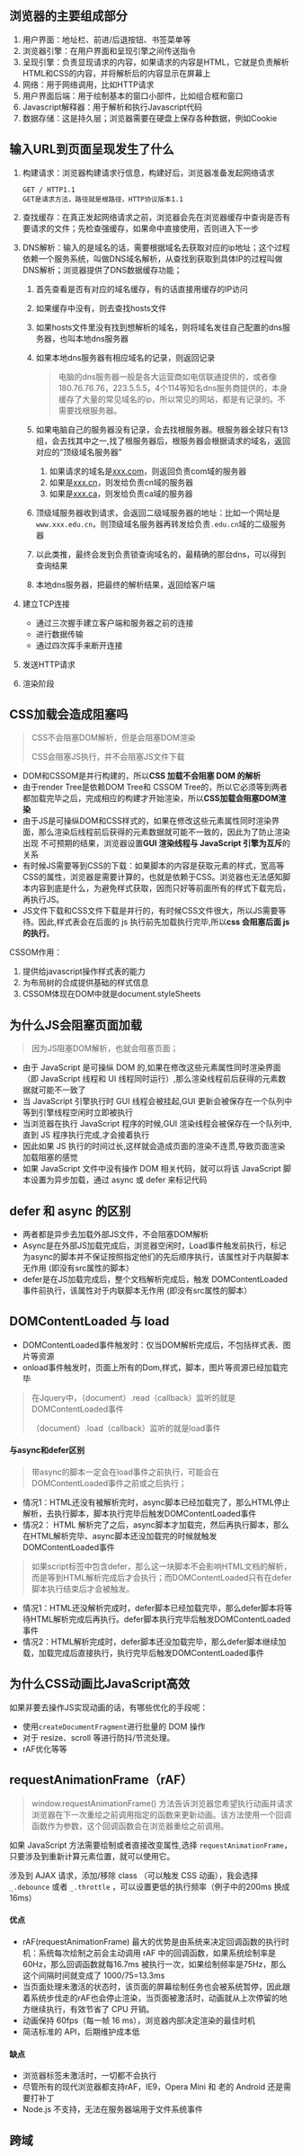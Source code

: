 ## 浏览器的主要组成部分

1. 用户界面：地址栏、前进/后退按钮、书签菜单等
2. 浏览器引擎：在用户界面和呈现引擎之间传送指令
3. 呈现引擎：负责显现请求的内容，如果请求的内容是HTML，它就是负责解析HTML和CSS的内容，并将解析后的内容显示在屏幕上
4. 网络：用于网络调用，比如HTTP请求
5. 用户界面后端：用于绘制基本的窗口小部件，比如组合框和窗口
6. Javascript解释器：用于解析和执行Javascript代码 
7. 数据存储：这是持久层；浏览器需要在硬盘上保存各种数据，例如Cookie

## 输入URL到页面呈现发生了什么

1. 构建请求：浏览器构建请求行信息，构建好后，浏览器准备发起网络请求

   ```
   GET / HTTP1.1
   GET是请求方法，路径就是根路径，HTTP协议版本1.1
   ```

2. 查找缓存：在真正发起网络请求之前，浏览器会先在浏览器缓存中查询是否有要请求的文件；先检查强缓存，如果命中直接使用，否则进入下一步

3. DNS解析：输入的是域名的话，需要根据域名去获取对应的ip地址；这个过程依赖一个服务系统，叫做DNS域名解析，从查找到获取到具体IP的过程叫做DNS解析；浏览器提供了DNS数据缓存功能；

   1. 首先查看是否有对应的域名缓存，有的话直接用缓存的IP访问

   2. 如果缓存中没有，则去查找hosts文件

   3. 如果hosts文件里没有找到想解析的域名，则将域名发往自己配置的dns服务器，也叫本地dns服务器

   4. 如果本地dns服务器有相应域名的记录，则返回记录

      > 电脑的dns服务器一般是各大运营商如电信联通提供的，或者像180.76.76.76，223.5.5.5，4个114等知名dns服务商提供的，本身缓存了大量的常见域名的ip，所以常见的网站，都是有记录的。不需要找根服务器。

   5. 如果电脑自己的服务器没有记录，会去找根服务器。根服务器全球只有13组，会去找其中之一,找了根服务器后，根服务器会根据请求的域名，返回对应的“顶级域名服务器”

      1. 如果请求的域名是[xxx.com](https://link.zhihu.com/?target=http%3A//xxx.com)，则返回负责com域的服务器
      2. 如果是[xxx.cn](https://link.zhihu.com/?target=http%3A//xxx.cn)，则发给负责cn域的服务器
      3. 如果是[xxx.ca](https://link.zhihu.com/?target=http%3A//xxx.ca)，则发给负责ca域的服务器

   6. 顶级域服务器收到请求，会返回二级域服务器的地址：比如一个网址是`www.xxx.edu.cn`，则顶级域名服务器再转发给负责`.edu.cn`域的二级服务器

   7. 以此类推，最终会发到负责锁查询域名的，最精确的那台dns，可以得到查询结果

   8. 本地dns服务器，把最终的解析结果，返回给客户端

4. 建立TCP连接

   - 通过三次握手建立客户端和服务器之前的连接
   - 进行数据传输
   - 通过四次挥手来断开连接

5. 发送HTTP请求

6. 渲染阶段 

## CSS加载会造成阻塞吗

> CSS不会阻塞DOM解析，但是会阻塞DOM渲染
>
> CSS会阻塞JS执行，并不会阻塞JS文件下载

- DOM和CSSOM是并行构建的，所以**CSS 加载不会阻塞 DOM 的解析**
- 由于render Tree是依赖DOM Tree和 CSSOM Tree的，所以它必须等到两者都加载完毕之后，完成相应的构建才开始渲染，所以**CSS加载会阻塞DOM渲染**
- 由于JS是可操纵DOM和CSS样式的，如果在修改这些元素属性同时渲染界面，那么渲染后线程前后获得的元素数据就可能不一致的，因此为了防止渲染出现 不可预期的结果，浏览器设置**GUI 渲染线程与 JavaScript 引擎为互斥**的关系
- 有时候JS需要等到CSS的下载：如果脚本的内容是获取元素的样式，宽高等CSS的属性，浏览器是需要计算的，也就是依赖于CSS。浏览器也无法感知脚本内容到底是什么，为避免样式获取，因而只好等前面所有的样式下载完后，再执行JS。
- JS文件下载和CSS文件下载是并行的，有时候CSS文件很大，所以JS需要等待。因此,样式表会在后面的 js 执行前先加载执行完毕,所以**css 会阻塞后面 js 的执行**。

CSSOM作用：

1. 提供给javascript操作样式表的能力
2. 为布局树的合成提供基础的样式信息
3. CSSOM体现在DOM中就是document.styleSheets

## 为什么JS会阻塞页面加载

> 因为JS阻塞DOM解析，也就会阻塞页面；

- 由于 JavaScript 是可操纵 DOM 的,如果在修改这些元素属性同时渲染界面（即 JavaScript 线程和 UI 线程同时运行）,那么渲染线程前后获得的元素数据就可能不一致了
- 当 JavaScript 引擎执行时 GUI 线程会被挂起,GUI 更新会被保存在一个队列中等到引擎线程空闲时立即被执行
- 当浏览器在执行 JavaScript 程序的时候,GUI 渲染线程会被保存在一个队列中,直到 JS 程序执行完成,才会接着执行
- 因此如果 JS 执行的时间过长,这样就会造成页面的渲染不连贯,导致页面渲染加载阻塞的感觉
- 如果 JavaScript 文件中没有操作 DOM 相关代码，就可以将该 JavaScript 脚本设置为异步加载，通过 async 或 defer 来标记代码

## defer 和 async 的区别 

- 两者都是异步去加载外部JS文件，不会阻塞DOM解析
- Async是在外部JS加载完成后，浏览器空闲时，Load事件触发前执行，标记为async的脚本并不保证按照指定他们的先后顺序执行，该属性对于内联脚本无作用 (即没有src属性的脚本）
- defer是在JS加载完成后，整个文档解析完成后，触发 DOMContentLoaded事件前执行，该属性对于内联脚本无作用 (即没有src属性的脚本）

## DOMContentLoaded 与 load

- DOMContentLoaded事件触发时：仅当DOM解析完成后，不包括样式表、图片等资源
- onload事件触发时，页面上所有的Dom,样式，脚本，图片等资源已经加载完毕

> 在Jquery中，（document）.read（callback）监听的就是DOMContentLoaded事件
>
> （document）.load（callback）监听的就是load事件

#### 与async和defer区别

> 带async的脚本一定会在load事件之前执行，可能会在DOMContentLoaded事件之前或之后执行；

- 情况1：HTML还没有被解析完时，async脚本已经加载完了，那么HTML停止解析，去执行脚本，脚本执行完毕后触发DOMContentLoaded事件
- 情况2： HTML 解析完了之后，async脚本才加载完，然后再执行脚本，那么在HTML解析完毕、async脚本还没加载完的时候就触发DOMContentLoaded事件

> 如果script标签中包含defer，那么这一块脚本不会影响HTML文档的解析，而是等到HTML解析完成后才会执行；而DOMContentLoaded只有在defer脚本执行结束后才会被触发。

- 情况1：HTML还没解析完成时，defer脚本已经加载完毕，那么defer脚本将等待HTML解析完成后再执行。defer脚本执行完毕后触发DOMContentLoaded事件
- 情况2：HTML解析完成时，defer脚本还没加载完毕，那么defer脚本继续加载，加载完成后直接执行，执行完毕后触发DOMContentLoaded事件

## 为什么CSS动画比JavaScript高效

如果非要去操作JS实现动画的话，有哪些优化的手段呢：

- 使用`createDocumentFragment`进行批量的 DOM 操作
- 对于 resize、scroll 等进行防抖/节流处理。
- rAF优化等等

## requestAnimationFrame（rAF）

> window.requestAnimationFrame() 方法告诉浏览器您希望执行动画并请求浏览器在下一次重绘之前调用指定的函数来更新动画。该方法使用一个回调函数作为参数，这个回调函数会在浏览器重绘之前调用。

如果 JavaScript 方法需要绘制或者直接改变属性,选择 `requestAnimationFrame`，只要涉及到重新计算元素位置，就可以使用它。

涉及到 AJAX 请求，添加/移除 class （可以触发 CSS 动画），我会选择 `_.debounce` 或者 `_.throttle` ，可以设置更低的执行频率（例子中的200ms 换成16ms）

#### 优点

- rAF(requestAnimationFrame) 最大的优势是由系统来决定回调函数的执行时机：系统每次绘制之前会主动调用 rAF 中的回调函数，如果系统绘制率是 60Hz，那么回调函数就每16.7ms 被执行一次，如果绘制频率是75Hz，那么这个间隔时间就变成了 1000/75=13.3ms
- 当页面处理未激活的状态时，该页面的屏幕绘制任务也会被系统暂停，因此跟着系统步伐走的rAF也会停止渲染，当页面被激活时，动画就从上次停留的地方继续执行，有效节省了 CPU 开销。
- 动画保持 60fps（每一帧 16 ms），浏览器内部决定渲染的最佳时机
- 简洁标准的 API，后期维护成本低

#### 缺点

- 浏览器标签未激活时，一切都不会执行
- 尽管所有的现代浏览器都支持rAF，IE9，Opera Mini 和 老的 Android 还是需要打补丁
- Node.js 不支持，无法在服务器端用于文件系统事件

## 跨域

